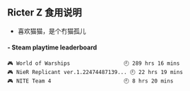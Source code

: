## Ricter Z 食用说明
- 喜欢猫猫，是个冇猫孤儿

<!-- steam-box start -->
#### - Steam playtime leaderboard
```text
🎮 World of Warships                 🕘 289 hrs 16 mins
🎮 NieR Replicant ver.1.22474487139... 🕘 22 hrs 19 mins
🎮 NITE Team 4                       🕘 8 hrs 20 mins
```
<!-- Powered by https://github.com/YouEclipse/steam-box . -->
<!-- steam-box end -->
